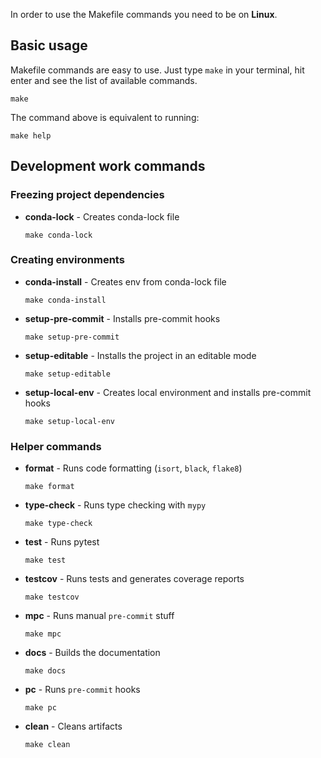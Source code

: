 In order to use the Makefile commands you need to be on **Linux**.

## Basic usage

Makefile commands are easy to use. Just type `make` in your terminal, hit enter and see the list of available commands.

```shell
make
```

The command above is equivalent to running:

```shell
make help
```

## Development work commands

### Freezing project dependencies

* **conda-lock** - Creates conda-lock file

    ```shell
    make conda-lock
    ```

### Creating environments

* **conda-install** - Creates env from conda-lock file

    ```shell
    make conda-install
    ```

* **setup-pre-commit** - Installs pre-commit hooks

    ```shell
    make setup-pre-commit
    ```

* **setup-editable** - Installs the project in an editable mode

    ```shell
    make setup-editable
    ```

* **setup-local-env** - Creates local environment and installs pre-commit hooks

    ```shell
    make setup-local-env
    ```

### Helper commands

* **format** - Runs code formatting (`isort`, `black`, `flake8`)

    ```shell
    make format
    ```

* **type-check** - Runs type checking with `mypy`

    ```shell
    make type-check
    ```

* **test** - Runs pytest

    ```shell
    make test
    ```

* **testcov** - Runs tests and generates coverage reports

    ```shell
    make testcov
    ```

* **mpc** - Runs manual `pre-commit` stuff

    ```shell
    make mpc
    ```

* **docs** - Builds the documentation

    ```shell
    make docs
    ```

* **pc** - Runs `pre-commit` hooks

    ```shell
    make pc
    ```

* **clean** - Cleans artifacts

    ```shell
    make clean
    ```
